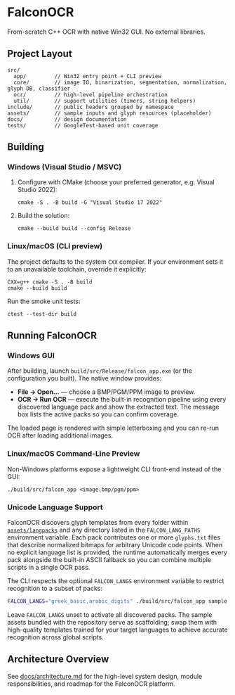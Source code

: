 # FalconOCR

From-scratch C++ OCR with native Win32 GUI. No external libraries.

## Project Layout

```
src/
  app/         // Win32 entry point + CLI preview
  core/        // image IO, binarization, segmentation, normalization, glyph DB, classifier
  ocr/         // high-level pipeline orchestration
  util/        // support utilities (timers, string helpers)
include/       // public headers grouped by namespace
assets/        // sample inputs and glyph resources (placeholder)
docs/          // design documentation
tests/         // GoogleTest-based unit coverage
```

## Building

### Windows (Visual Studio / MSVC)

1. Configure with CMake (choose your preferred generator, e.g. Visual Studio 2022):

   ```
   cmake -S . -B build -G "Visual Studio 17 2022"
   ```

2. Build the solution:

   ```
   cmake --build build --config Release
   ```

### Linux/macOS (CLI preview)

The project defaults to the system `CXX` compiler. If your environment sets it to an unavailable toolchain, override it explicitly:

```
CXX=g++ cmake -S . -B build
cmake --build build
```

Run the smoke unit tests:

```
ctest --test-dir build
```

## Running FalconOCR

### Windows GUI

After building, launch `build/src/Release/falcon_app.exe` (or the configuration you built). The native window provides:

* **File → Open…** — choose a BMP/PGM/PPM image to preview.
* **OCR → Run OCR** — execute the built-in recognition pipeline using every discovered language pack and show the extracted text. The message box lists the active packs so you can confirm coverage.

The loaded page is rendered with simple letterboxing and you can re-run OCR after loading additional images.

### Linux/macOS Command-Line Preview

Non-Windows platforms expose a lightweight CLI front-end instead of the GUI:

```
./build/src/falcon_app <image.bmp/pgm/ppm>
```


### Unicode Language Support

FalconOCR discovers glyph templates from every folder within [`assets/langpacks`](assets/langpacks) and any directory listed in
the `FALCON_LANG_PATHS` environment variable. Each pack contributes one or more `glyphs.txt` files that describe normalized
bitmaps for arbitrary Unicode code points. When no explicit language list is provided, the runtime automatically merges every
pack alongside the built-in ASCII fallback so you can combine multiple scripts in a single OCR pass.

The CLI respects the optional `FALCON_LANGS` environment variable to restrict recognition to a subset of packs:

```bash
FALCON_LANGS="greek_basic,arabic_digits" ./build/src/falcon_app sample.bmp
```

Leave `FALCON_LANGS` unset to activate all discovered packs. The sample assets bundled with the repository serve as scaffolding;
swap them with high-quality templates trained for your target languages to achieve accurate recognition across global scripts.

## Architecture Overview

See [docs/architecture.md](docs/architecture.md) for the high-level system design, module responsibilities, and roadmap for the FalconOCR platform.
